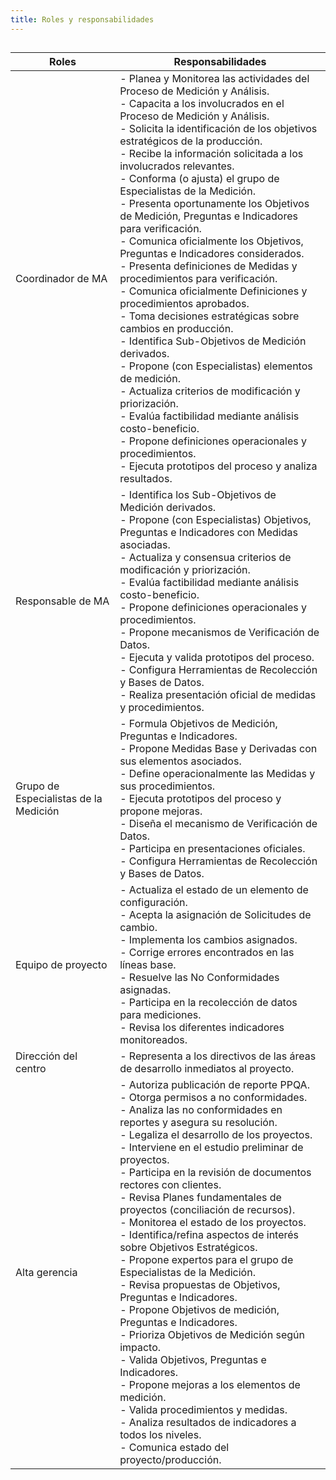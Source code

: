 ```yaml
---
title: Roles y responsabilidades
---
```


## 
| Roles                          | Responsabilidades |
| ------------------------------ | ----------------- |
| Coordinador de MA | - Planea y Monitorea las actividades del Proceso de Medición y Análisis.<br>- Capacita a los involucrados en el Proceso de Medición y Análisis.<br>- Solicita la identificación de los objetivos estratégicos de la producción.<br>- Recibe la información solicitada a los involucrados relevantes.<br>- Conforma (o ajusta) el grupo de Especialistas de la Medición.<br>- Presenta oportunamente los Objetivos de Medición, Preguntas e Indicadores para verificación.<br>- Comunica oficialmente los Objetivos, Preguntas e Indicadores considerados.<br>- Presenta definiciones de Medidas y procedimientos para verificación.<br>- Comunica oficialmente Definiciones y procedimientos aprobados.<br>- Toma decisiones estratégicas sobre cambios en producción.<br>- Identifica Sub-Objetivos de Medición derivados.<br>- Propone (con Especialistas) elementos de medición.<br>- Actualiza criterios de modificación y priorización.<br>- Evalúa factibilidad mediante análisis costo-beneficio.<br>- Propone definiciones operacionales y procedimientos.<br>- Ejecuta prototipos del proceso y analiza resultados. |
| Responsable de MA | - Identifica los Sub-Objetivos de Medición derivados.<br>- Propone (con Especialistas) Objetivos, Preguntas e Indicadores con Medidas asociadas.<br>- Actualiza y consensua criterios de modificación y priorización.<br>- Evalúa factibilidad mediante análisis costo-beneficio.<br>- Propone definiciones operacionales y procedimientos.<br>- Propone mecanismos de Verificación de Datos.<br>- Ejecuta y valida prototipos del proceso.<br>- Configura Herramientas de Recolección y Bases de Datos.<br>- Realiza presentación oficial de medidas y procedimientos. |
| Grupo de Especialistas de la Medición | - Formula Objetivos de Medición, Preguntas e Indicadores.<br>- Propone Medidas Base y Derivadas con sus elementos asociados.<br>- Define operacionalmente las Medidas y sus procedimientos.<br>- Ejecuta prototipos del proceso y propone mejoras.<br>- Diseña el mecanismo de Verificación de Datos.<br>- Participa en presentaciones oficiales.<br>- Configura Herramientas de Recolección y Bases de Datos. |
| Equipo de proyecto | - Actualiza el estado de un elemento de configuración.<br>- Acepta la asignación de Solicitudes de cambio.<br>- Implementa los cambios asignados.<br>- Corrige errores encontrados en las líneas base.<br>- Resuelve las No Conformidades asignadas.<br>- Participa en la recolección de datos para mediciones.<br>- Revisa los diferentes indicadores monitoreados. |
| Dirección del centro | - Representa a los directivos de las áreas de desarrollo inmediatos al proyecto. |
| Alta gerencia | - Autoriza publicación de reporte PPQA.<br>- Otorga permisos a no conformidades.<br>- Analiza las no conformidades en reportes y asegura su resolución.<br>- Legaliza el desarrollo de los proyectos.<br>- Interviene en el estudio preliminar de proyectos.<br>- Participa en la revisión de documentos rectores con clientes.<br>- Revisa Planes fundamentales de proyectos (conciliación de recursos).<br>- Monitorea el estado de los proyectos.<br>- Identifica/refina aspectos de interés sobre Objetivos Estratégicos.<br>- Propone expertos para el grupo de Especialistas de la Medición.<br>- Revisa propuestas de Objetivos, Preguntas e Indicadores.<br>- Propone Objetivos de medición, Preguntas e Indicadores.<br>- Prioriza Objetivos de Medición según impacto.<br>- Valida Objetivos, Preguntas e Indicadores.<br>- Propone mejoras a los elementos de medición.<br>- Valida procedimientos y medidas.<br>- Analiza resultados de indicadores a todos los niveles.<br>- Comunica estado del proyecto/producción. |